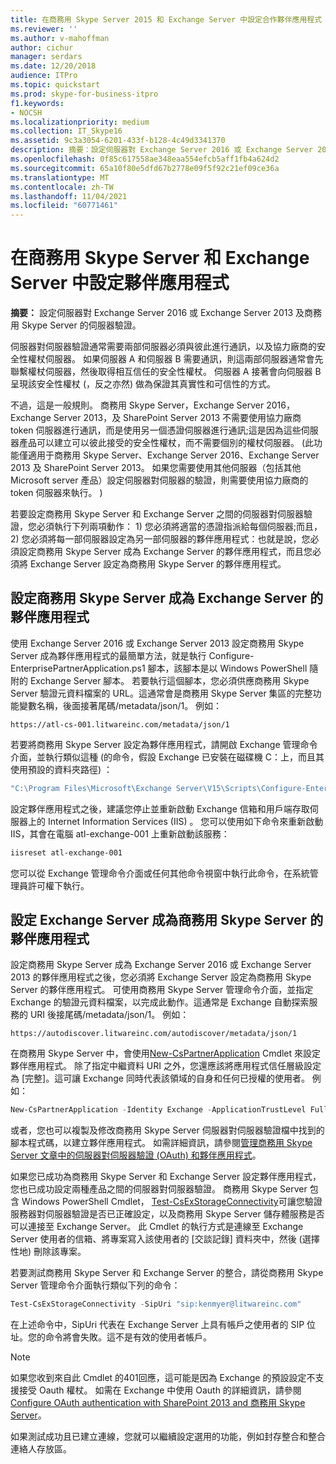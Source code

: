 ```yaml
---
title: 在商務用 Skype Server 2015 和 Exchange Server 中設定合作夥伴應用程式
ms.reviewer: ''
ms.author: v-mahoffman
author: cichur
manager: serdars
ms.date: 12/20/2018
audience: ITPro
ms.topic: quickstart
ms.prod: skype-for-business-itpro
f1.keywords:
- NOCSH
ms.localizationpriority: medium
ms.collection: IT_Skype16
ms.assetid: 9c3a3054-6201-433f-b128-4c49d3341370
description: 摘要：設定伺服器對 Exchange Server 2016 或 Exchange Server 2013 及商務用 Skype Server 的伺服器驗證。
ms.openlocfilehash: 0f85c617558ae348eaa554efcb5aff1fb4a624d2
ms.sourcegitcommit: 65a10f80e5dfd67b2778e09f5f92c21ef09ce36a
ms.translationtype: MT
ms.contentlocale: zh-TW
ms.lasthandoff: 11/04/2021
ms.locfileid: "60771461"
---
```

# <a name="configure-partner-applications-in-skype-for-business-server-and-exchange-server"></a>在商務用 Skype Server 和 Exchange Server 中設定夥伴應用程式
 
**摘要：** 設定伺服器對 Exchange Server 2016 或 Exchange Server 2013 及商務用 Skype Server 的伺服器驗證。
  
伺服器對伺服器驗證通常需要兩部伺服器必須與彼此進行通訊，以及協力廠商的安全性權杖伺服器。 如果伺服器 A 和伺服器 B 需要通訊，則這兩部伺服器通常會先聯繫權杖伺服器，然後取得相互信任的安全性權杖。 伺服器 A 接著會向伺服器 B 呈現該安全性權杖 (，反之亦然) 做為保證其真實性和可信性的方式。
  
不過，這是一般規則。 商務用 Skype Server，Exchange Server 2016，Exchange Server 2013，及 SharePoint Server 2013 不需要使用協力廠商 token 伺服器進行通訊，而是使用另一個憑證伺服器進行通訊;這是因為這些伺服器產品可以建立可以彼此接受的安全性權杖，而不需要個別的權杖伺服器。  (此功能僅適用于商務用 Skype Server、Exchange Server 2016、Exchange Server 2013 及 SharePoint Server 2013。 如果您需要使用其他伺服器（包括其他 Microsoft server 產品）設定伺服器對伺服器的驗證，則需要使用協力廠商的 token 伺服器來執行。 ) 
  
若要設定商務用 Skype Server 和 Exchange Server 之間的伺服器對伺服器驗證，您必須執行下列兩項動作： 1) 您必須將適當的憑證指派給每個伺服器;而且，2) 您必須將每一部伺服器設定為另一部伺服器的夥伴應用程式：也就是說，您必須設定商務用 Skype Server 成為 Exchange Server 的夥伴應用程式，而且您必須將 Exchange Server 設定為商務用 Skype Server 的夥伴應用程式。
  
## <a name="configuring-skype-for-business-server-to-be-a-partner-application-for-exchange-server"></a>設定商務用 Skype Server 成為 Exchange Server 的夥伴應用程式

使用 Exchange Server 2016 或 Exchange Server 2013 設定商務用 Skype Server 成為夥伴應用程式的最簡單方法，就是執行 Configure-EnterprisePartnerApplication.ps1 腳本，該腳本是以 Windows PowerShell 隨附的 Exchange Server 腳本。 若要執行這個腳本，您必須供應商務用 Skype Server 驗證元資料檔案的 URL。這通常會是商務用 Skype Server 集區的完整功能變數名稱，後面接著尾碼/metadata/json/1。 例如：
  
```console
https://atl-cs-001.litwareinc.com/metadata/json/1
```

若要將商務用 Skype Server 設定為夥伴應用程式，請開啟 Exchange 管理命令介面，並執行類似這種 (的命令，假設 Exchange 已安裝在磁碟機 C：上，而且其使用預設的資料夾路徑) ：
  
```powershell
"C:\Program Files\Microsoft\Exchange Server\V15\Scripts\Configure-EnterprisePartnerApplication.ps1 -AuthMetaDataUrl 'https://atl-cs-001.litwareinc.com/metadata/json/1' -ApplicationType Lync"
```

設定夥伴應用程式之後，建議您停止並重新啟動 Exchange 信箱和用戶端存取伺服器上的 Internet Information Services (IIS) 。 您可以使用如下命令來重新啟動 IIS，其會在電腦 atl-exchange-001 上重新啟動該服務：
  
```powershell
iisreset atl-exchange-001
```

您可以從 Exchange 管理命令介面或任何其他命令視窗中執行此命令，在系統管理員許可權下執行。
  
## <a name="configuring-exchange-server-to-be-a-partner-application-for-skype-for-business-server"></a>設定 Exchange Server 成為商務用 Skype Server 的夥伴應用程式

設定商務用 Skype Server 成為 Exchange Server 2016 或 Exchange Server 2013 的夥伴應用程式之後，您必須將 Exchange Server 設定為商務用 Skype Server 的夥伴應用程式。 可使用商務用 Skype Server 管理命令介面，並指定 Exchange 的驗證元資料檔案，以完成此動作。這通常是 Exchange 自動探索服務的 URI 後接尾碼/metadata/json/1。 例如：
  
```console
https://autodiscover.litwareinc.com/autodiscover/metadata/json/1
```

在商務用 Skype Server 中，會使用[New-CsPartnerApplication](/powershell/module/skype/new-cspartnerapplication?view=skype-ps) Cmdlet 來設定夥伴應用程式。 除了指定中繼資料 URI 之外，您還應該將應用程式信任層級設定為 [完整]。這可讓 Exchange 同時代表該領域的自身和任何已授權的使用者。 例如：
  
```powershell
New-CsPartnerApplication -Identity Exchange -ApplicationTrustLevel Full -MetadataUrl "https://autodiscover.litwareinc.com/autodiscover/metadata/json/1"
```

或者，您也可以複製及修改商務用 Skype Server 伺服器對伺服器驗證檔中找到的腳本程式碼，以建立夥伴應用程式。 如需詳細資訊，請參閱[管理商務用 Skype Server 文章中的伺服器對伺服器驗證 (OAuth) 和夥伴應用程式](../../manage/authentication/server-to-server-and-partner-applications.md)。
  
如果您已成功為商務用 Skype Server 和 Exchange Server 設定夥伴應用程式，您也已成功設定兩種產品之間的伺服器對伺服器驗證。 商務用 Skype Server 包含 Windows PowerShell Cmdlet， [Test-CsExStorageConnectivity](/powershell/module/skype/test-csexstorageconnectivity?view=skype-ps)可讓您驗證服務器對伺服器驗證是否已正確設定，以及商務用 Skype Server 儲存體服務是否可以連接至 Exchange Server。 此 Cmdlet 的執行方式是連線至 Exchange Server 使用者的信箱、將專案寫入該使用者的 [交談記錄] 資料夾中，然後 (選擇性地) 刪除該專案。
  
若要測試商務用 Skype Server 和 Exchange Server 的整合，請從商務用 Skype Server 管理命令介面執行類似下列的命令：
  
```powershell
Test-CsExStorageConnectivity -SipUri "sip:kenmyer@litwareinc.com"
```

在上述命令中，SipUri 代表在 Exchange Server 上具有帳戶之使用者的 SIP 位址。您的命令將會失敗。這不是有效的使用者帳戶。
  
> [!NOTE]
> 如果您收到來自此 Cmdlet 的401回應，這可能是因為 Exchange 的預設設定不支援接受 Oauth 權杖。 如需在 Exchange 中使用 Oauth 的詳細資訊，請參閱[Configure OAuth authentication with SharePoint 2013 and 商務用 Skype Server](/exchange/configure-oauth-authentication-with-sharepoint-2013-and-lync-2013-exchange-2013-help)。 
  
如果測試成功且已建立連線，您就可以繼續設定選用的功能，例如封存整合和整合連絡人存放區。